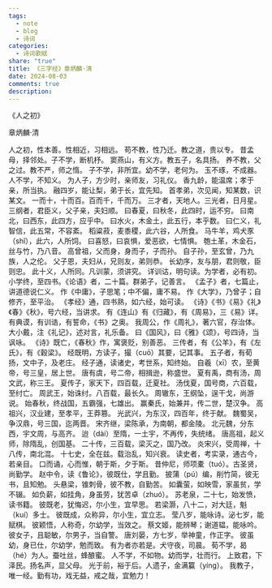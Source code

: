 ```yaml
---
tags:
  - note
  - blog
  - 诗词
categories:
  - 诗词歌赋
share: "true"
title: 《三字经》章炳麟·清
date: 2024-08-03
comments: true
description: 
---
```


《人之初》

章炳麟·清

人之初，性本善。性相近，习相远。
苟不教，性乃迁。教之道，贵以专。
昔孟母，择邻处。子不学，断机杼。
窦燕山，有义方。教五子，名具扬。
养不教，父之过。教不严，师之惰。
子不学，非所宜。幼不学，老何为。
玉不琢，不成器。人不学，不知义。
为人子，方少时，亲师友，习礼仪。
香九龄，能温席；孝于亲，所当执。
融四岁，能让梨，弟于长，宜先知。
首孝弟，次见闻，知某数，识某文。
一而十，十而百。百而千，千而万。
三才者，天地人。三光者，日月星。
三纲者，君臣义，父子亲，夫妇顺。
曰春夏，曰秋冬，此四时，运不穷。
曰南北，曰西东，此四方，应乎中。
曰水火，木金土，此五行，本乎数。
曰仁义，礼智信，此五常，不容紊。
稻粱菽，麦黍稷，此六谷，人所食。
马牛羊，鸡犬豕（shǐ），此六，人所饲。
曰喜怒，曰哀惧，爱恶欲，七情惧。
匏土革，木金石，丝与竹，乃八音。
高曾祖，父而身，身而子，子而孙。
自子孙，至玄曾，乃九族，人之伦。
父子恩，夫妇从，兄则友，弟则恭。
长幼序，友与朋，君则敬，臣则忠。
此十义，人所同。凡训蒙，须讲究。
详训诂，明句读。为学者，必有初。
小学终，至四书。《论语》者，二十篇。群弟子，记善言。
《孟子》者，七篇止，讲道德说仁义。
作《中庸》，子思笔；中不偏，庸不易。
作《大学》，乃曾子；自修齐，至平治。
《孝经》通，四书熟，如六经，始可读。
《诗》《书》《易》《礼》《春》《秋》，号六经，当讲求。
有《连山》有《归藏》，有《周易》，三《易》详。
有典谟，有训诰，有誓命，《书》之奥。
我周公，作《周礼》，著六官，存治体。
大小戴，注《礼记》，述对言，礼乐备。
曰《国风》，曰《雅》《颂》，号四诗，当讽咏。
《诗》既亡，《春秋》作，寓褒贬，别善恶。
三传者，有《公羊》，有《左氏》，有《穀梁》。
经既明，方读子，撮（cuō）其要，记其事。
五子者，有荀扬，文中子，及老庄。
经子通，读诸史，考世系，知终始。
自羲（xī）农，至黄帝，号三皇，居上世。
唐有虞，号二帝，相揖逊，称盛世。
夏有禹，商有汤，周文武，称三王。
夏传子，家天下，四百载，迁夏社。
汤伐夏，国号商，六百载，至纣亡。
周武王，始诛纣。八百载，最长久。
周辙东，王纲坠，逞干戈，尚游说。
始春秋，终战国，五霸强，七雄出。
赢秦氏，始兼并，传二世，楚汉争。
高祖兴，汉业建，至孝平，王莽篡。
光武兴，为东汉，四百年，终于献。
魏蜀吴，争汉鼎，号三国，迄两晋。
宋齐继，梁陈承，为南朝，都金陵。
北元魏，分东西，宇文周，与高齐。
迨（dài）至隋，一土宇，不再传，失统绪。
唐高祖，起义师，除隋乱，创国基。
二十传，三百载，梁灭之，国乃改。
炎宋兴，受周禅，十八传，南北混。
十七史，全在兹。载治乱，知兴衰。
读史者，考实录，通古今，若亲目。
口而诵，心而惟，朝于斯，夕于斯。
昔仲尼，师项橐（tuó）。古圣贤，尚勤学。
赵中令，读《鲁论》，彼既仕，学且勤。
披蒲（pú）编，削竹简，彼无书，且知勉。
头悬梁，锥刺骨，彼不教，自勤苦。
如囊萤，如映雪，家虽贫，学不辍。
如负薪，如挂角，身虽劳，犹苦卓（zhuó）。
苏老泉，二十七，始发愤，读书籍。
彼既老，犹悔迟，尔小生，宜早思。
若梁灏，八十二，对大廷，魁（kuí）多士。
彼既成，众称异，尔小生，宜立志。
莹八岁，能咏诗。泌七岁，能赋棋。
彼颖悟，人称奇，尔幼学，当效之。
蔡文姬，能辨琴；谢道韫，能咏吟。
彼女子，且聪敏，尔男子，当自警。
唐刘晏，方七岁，举神童，作正字。
彼虽幼，身已仕，尔幼学，勉而致。
有为者亦若是。犬守夜，司晨。
荀不学，曷（hé）为人。蚕吐丝，蜂酿蜜。
人不学，不如物。幼而学，壮而行。
上致君，下泽民。扬名声，显父母。
光于前，裕于后。人遗子，金满籯（yíng）。
我教子，唯一经。勤有功，戏无益，戒之哉，宜勉力！
